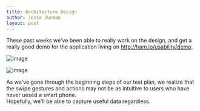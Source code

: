 ```yaml
---
title: Architecture Design
author: Jesse Jurman
layout: post
---
```


These past weeks we've been able to really work on the design, and get a really good demo for the application living on http://ham.io/usability/demo.  

![image](https://cloud.githubusercontent.com/assets/326557/7351853/df46fc70-ecd5-11e4-91b2-9006c49fc064.png)

![image](https://cloud.githubusercontent.com/assets/326557/7351897/158c40f6-ecd6-11e4-87b9-603f1e5d65ab.png)

As we've gone through the beginning steps of our test plan, we realize that the swipe gestures and actions may not be as intuitive to users who have never uesed a smart phone.  
Hopefully, we'll be able to capture useful data regardless.  
